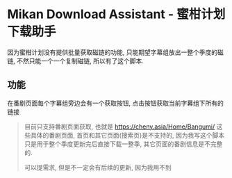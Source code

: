 # Mikan Download Assistant - 蜜柑计划下载助手

因为蜜柑计划没有提供批量获取磁链的功能, 只能期望字幕组放出一整个季度的磁链, 不然只能一个一个复制磁链, 所以有了这个脚本.

## 功能

在番剧页面每个字幕组旁边会有一个获取按钮, 点击按钮获取当前字幕组下所有的链接

> 目前只支持番剧页面获取, 也就是 https://cheny.asia/Home/Bangumi/ 这些具体的番剧页面, 首页和其它页面(搜索页)是不支持的,
> 因为我写这个脚本只是用于整个季度更新完后直接下载一整季, 其它页面的番剧信息是不完整的.
>
> 可以提需求, 但是不一定会有后续的更新, 因为我用不到
